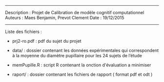 -------------------
Description  : Projet de Calibration de modèle cognitif computationnel
Auteurs      : Maes Benjamin, Prevot Clement
Date         : 19/12/2015

-------------------
Liste des fichiers :

- prj2-ro.pdf    : pdf du sujet du projet

- data/          : dossier contenant les données expérimentales qui correspondent à la moyenne du diamètre pupillaire pour les 24 sujets de l’étude

- memPupille.R   : script R contenant la onction d'évaluation a minimiser

- raport/		 : dossier contenant les fichiers de rapport ( format pdf et odt ) 
